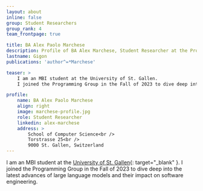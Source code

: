 ```yaml
---
layout: about
inline: false
group: Student Researchers
group_rank: 4
team_frontpage: true

title: BA Alex Paolo Marchese
description: Profile of BA Alex Marchese, Student Researcher at the Programming Group.
lastname: Gigon
publications: 'author^=*Marchese'

teaser: >
    I am an MBI student at the University of St. Gallen.
    I joined the Programming Group in the Fall of 2023 to dive deep into the latest advances of large language models and their impact on software engineering.

profile:
    name: BA Alex Paolo Marchese
    align: right
    image: marchese-profile.jpg
    role: Student Researcher
    linkedin: alex-marchese
    address: >
        School of Computer Science<br />
        Torstrasse 25<br />
        9000 St. Gallen, Switzerland
---
```


I am an MBI student at the [University of St. Gallen](https://www.unisg.ch/){: target="_blank" }.
I joined the Programming Group in the Fall of 2023 to dive deep into the latest advances of large language models and their impact on software engineering.